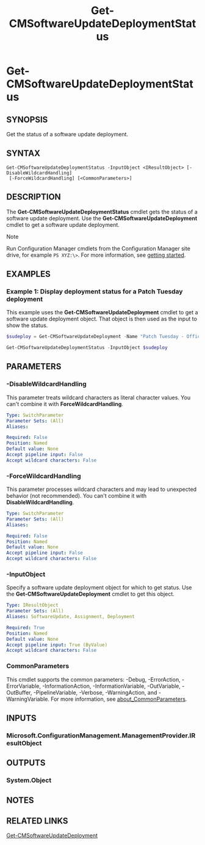 ﻿---
description: Get the status of a software update deployment.
external help file: AdminUI.PS.dll-Help.xml
Module Name: ConfigurationManager
ms.date: 08/07/2020
schema: 2.0.0
title: Get-CMSoftwareUpdateDeploymentStatus
---

# Get-CMSoftwareUpdateDeploymentStatus

## SYNOPSIS

Get the status of a software update deployment.

## SYNTAX

```
Get-CMSoftwareUpdateDeploymentStatus -InputObject <IResultObject> [-DisableWildcardHandling]
 [-ForceWildcardHandling] [<CommonParameters>]
```

## DESCRIPTION

The **Get-CMSoftwareUpdateDeploymentStatus** cmdlet gets the status of a software update deployment. Use the **Get-CMSoftwareUpdateDeployment** cmdlet to get a software update deployment.

> [!NOTE]
> Run Configuration Manager cmdlets from the Configuration Manager site drive, for example `PS XYZ:\>`. For more information, see [getting started](/powershell/sccm/overview).

## EXAMPLES

### Example 1: Display deployment status for a Patch Tuesday deployment

This example uses the **Get-CMSoftwareUpdateDeployment** cmdlet to get a software update deployment object. That object is then used as the input to show the status.

```powershell
$sudeploy = Get-CMSoftwareUpdateDeployment -Name "Patch Tuesday - Office and Edge 2020-07-15 00:11:11"

Get-CMSoftwareUpdateDeploymentStatus -InputObject $sudeploy
```

## PARAMETERS

### -DisableWildcardHandling

This parameter treats wildcard characters as literal character values. You can't combine it with **ForceWildcardHandling**.

```yaml
Type: SwitchParameter
Parameter Sets: (All)
Aliases:

Required: False
Position: Named
Default value: None
Accept pipeline input: False
Accept wildcard characters: False
```

### -ForceWildcardHandling

This parameter processes wildcard characters and may lead to unexpected behavior (not recommended). You can't combine it with **DisableWildcardHandling**.

```yaml
Type: SwitchParameter
Parameter Sets: (All)
Aliases:

Required: False
Position: Named
Default value: None
Accept pipeline input: False
Accept wildcard characters: False
```

### -InputObject

Specify a software update deployment object for which to get status. Use the **Get-CMSoftwareUpdateDeployment** cmdlet to get this object.

```yaml
Type: IResultObject
Parameter Sets: (All)
Aliases: SoftwareUpdate, Assignment, Deployment

Required: True
Position: Named
Default value: None
Accept pipeline input: True (ByValue)
Accept wildcard characters: False
```

### CommonParameters
This cmdlet supports the common parameters: -Debug, -ErrorAction, -ErrorVariable, -InformationAction, -InformationVariable, -OutVariable, -OutBuffer, -PipelineVariable, -Verbose, -WarningAction, and -WarningVariable. For more information, see [about_CommonParameters](http://go.microsoft.com/fwlink/?LinkID=113216).

## INPUTS

### Microsoft.ConfigurationManagement.ManagementProvider.IResultObject

## OUTPUTS

### System.Object
## NOTES

## RELATED LINKS

[Get-CMSoftwareUpdateDeployment](Get-CMSoftwareUpdateDeployment.md)
